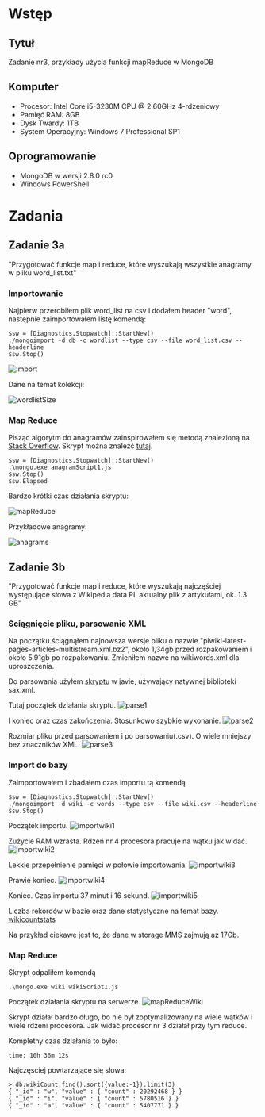 # Wstęp
## Tytuł
Zadanie nr3, przykłady użycia funkcji mapReduce w MongoDB
## Komputer
* Procesor: Intel Core i5-3230M CPU @ 2.60GHz 4-rdzeniowy
* Pamięć RAM: 8GB
* Dysk Twardy: 1TB
* System Operacyjny: Windows 7 Professional SP1

## Oprogramowanie
* MongoDB w wersji 2.8.0 rc0
* Windows PowerShell

# Zadania

## Zadanie 3a

"Przygotować funkcje map i reduce, które wyszukają wszystkie anagramy w pliku word_list.txt"

### Importowanie

Najpierw przerobiłem plik word_list na csv i dodałem header "word", następnie zaimportowałem listę komendą:
~~~
$sw = [Diagnostics.Stopwatch]::StartNew()
./mongoimport -d db -c wordlist --type csv --file word_list.csv --headerline
$sw.Stop()
~~~

![import](screenshots/import.png) <br />

Dane na temat kolekcji:

![wordlistSize](screenshots/wordlistSize.png) <br />

### Map Reduce

Pisząc algorytm do anagramów zainspirowałem się metodą znalezioną na [Stack Overflow](http://stackoverflow.com/questions/19600442/anagram-algorithm-using-a-hashtable-and-or-tries). Skrypt można znaleźć [tutaj](anagramScript1.js).

~~~
$sw = [Diagnostics.Stopwatch]::StartNew()
.\mongo.exe anagramScript1.js
$sw.Stop()
$sw.Elapsed
~~~

Bardzo krótki czas działania skryptu:

![mapReduce](screenshots/mapReduce.png) <br />

Przykładowe anagramy:

![anagrams](screenshots/anagrams.png) <br />

## Zadanie 3b

"Przygotować funkcje map i reduce, które wyszukają najczęściej występujące słowa z Wikipedia data PL aktualny plik z artykułami, ok. 1.3 GB"

### Sciągnięcie pliku, parsowanie XML

Na początku ściągnąłem najnowsza wersje pliku o nazwie "plwiki-latest-pages-articles-multistream.xml.bz2", około 1,34gb przed rozpakowaniem i około 5.91gb po rozpakowaniu. Zmieniłem nazwe na wikiwords.xml dla uproszczenia.

Do parsowania użyłem [skryptu](XMLParser.java) w javie, używający natywnej biblioteki sax.xml. 

Tutaj początek działania skryptu.
![parse1](screenshots/parse1.png) <br />

I koniec oraz czas zakończenia. Stosunkowo szybkie wykonanie.
![parse2](screenshots/parse2.png) <br />

Rozmiar pliku przed parsowaniem i po parsowaniu(.csv). O wiele mniejszy bez znaczników XML.
![parse3](screenshots/parse3.png) <br />

### Import do bazy

Zaimportowałem i zbadałem czas importu tą komendą
~~~
$sw = [Diagnostics.Stopwatch]::StartNew()
./mongoimport -d wiki -c words --type csv --file wiki.csv --headerline
$sw.Stop()
~~~
Początek importu.
![importwiki1](screenshots/importwiki1.png) <br />

Zużycie RAM wzrasta. Rdzeń nr 4 procesora pracuje na wątku jak widać.
![importwiki2](screenshots/importwiki2.png) <br />

Lekkie przepełnienie pamięci w połowie importowania.
![importwiki3](screenshots/importwiki3.png) <br />

Prawie koniec.
![importwiki4](screenshots/importwiki4.png) <br />

Koniec. Czas importu 37 minut i 16 sekund.
![importwiki5](screenshots/importwiki5.png) <br />

Liczba rekordów w bazie oraz dane statystyczne na temat bazy.
[wikicountstats](screenshots/wikicountstats.png) <br />

Na przykład ciekawe jest to, że dane w storage MMS zajmują aż 17Gb. 

### Map Reduce

Skrypt odpaliłem komendą 

~~~
.\mongo.exe wiki wikiScript1.js
~~~

Początek działania skryptu na serwerze.
![mapReduceWiki](screenshots/mapReduceWiki.png) <br />

Skrypt działał bardzo długo, bo nie był zoptymalizowany na wiele wątków i wiele rdzeni procesora.
Jak widać procesor nr 3 działał przy tym reduce.

Kompletny czas działania to było:

~~~
time: 10h 36m 12s
~~~

Najczęsciej powtarzające się słowa:
~~~
> db.wikiCount.find().sort({value:-1}).limit(3)
{ "_id" : "w", "value" : { "count" : 20292468 } }
{ "_id" : "i", "value" : { "count" : 5780516 } }
{ "_id" : "a", "value" : { "count" : 5407771 } }
~~~
